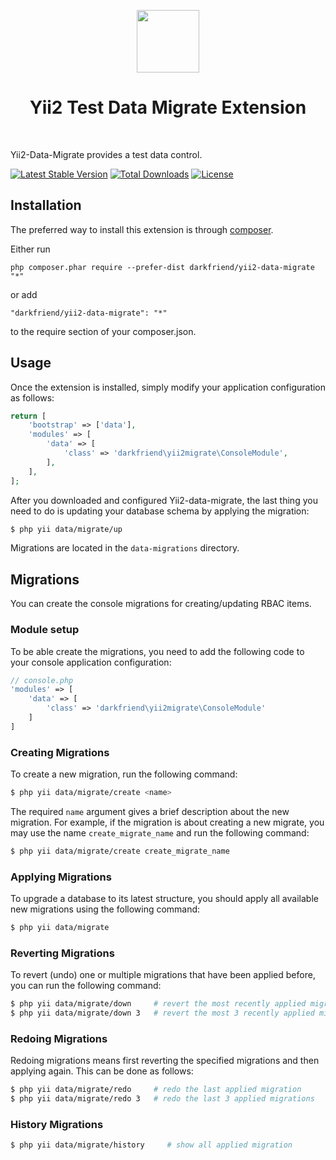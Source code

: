 <p align="center">
    <a href="https://github.com/yiisoft" target="_blank">
        <img src="https://avatars0.githubusercontent.com/u/993323" height="100px">
    </a>
    <h1 align="center">Yii2 Test Data Migrate Extension</h1>
    <br>
</p>

Yii2-Data-Migrate provides a test data control.

[![Latest Stable Version](https://poser.pugx.org/darkfriend/yii2-data-migrate/v/stable)](https://packagist.org/packages/darkfriend/yii2-data-migrate) [![Total Downloads](https://poser.pugx.org/darkfriend/yii2-data-migrate/downloads)](https://packagist.org/packages/darkfriend/yii2-data-migrate) [![License](https://poser.pugx.org/darkfriend/yii2-data-migrate/license)](https://packagist.org/packages/darkfriend/yii2-data-migrate)

Installation
------------

The preferred way to install this extension is through [composer](http://getcomposer.org/download/).

Either run

```
php composer.phar require --prefer-dist darkfriend/yii2-data-migrate "*"
```

or add

```
"darkfriend/yii2-data-migrate": "*"
```

to the require section of your composer.json.

Usage
------------
Once the extension is installed, simply modify your application configuration as follows:

```php
return [
    'bootstrap' => ['data'],
    'modules' => [
        'data' => [
            'class' => 'darkfriend\yii2migrate\ConsoleModule',
        ],
    ],
];
```
After you downloaded and configured Yii2-data-migrate, the last thing you need to do is updating your database schema by 
applying the migration:
 
```bash
$ php yii data/migrate/up
```

Migrations are located in the ```data-migrations``` directory.

## Migrations

You can create the console migrations for creating/updating RBAC items.

### Module setup

To be able create the migrations, you need to add the following code to your console application configuration:

```php
// console.php
'modules' => [
    'data' => [
        'class' => 'darkfriend\yii2migrate\ConsoleModule'
    ]
]
```


### Creating Migrations

To create a new migration, run the following command:
```bash
$ php yii data/migrate/create <name>
```

The required `name` argument gives a brief description about the new migration. For example, if the migration is about creating a new migrate, you may use the name `create_migrate_name` and run the following command:

```bash
$ php yii data/migrate/create create_migrate_name
```

### Applying Migrations

To upgrade a database to its latest structure, you should apply all available new migrations using the following command:

```bash
$ php yii data/migrate
```

### Reverting Migrations

To revert (undo) one or multiple migrations that have been applied before, you can run the following command:

```bash
$ php yii data/migrate/down     # revert the most recently applied migration
$ php yii data/migrate/down 3   # revert the most 3 recently applied migrations
```

### Redoing Migrations

Redoing migrations means first reverting the specified migrations and then applying again. This can be done as follows:
```bash
$ php yii data/migrate/redo     # redo the last applied migration
$ php yii data/migrate/redo 3   # redo the last 3 applied migrations
```

### History Migrations

```bash
$ php yii data/migrate/history     # show all applied migration
```